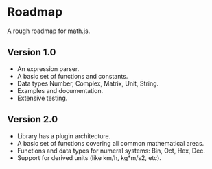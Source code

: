 # Roadmap

A rough roadmap for math.js.

## Version 1.0

- An expression parser.
- A basic set of functions and constants.
- Data types Number, Complex, Matrix, Unit, String.
- Examples and documentation.
- Extensive testing.

## Version 2.0

- Library has a plugin architecture.
- A basic set of functions covering all common mathematical areas.
- Functions and data types for numeral systems: Bin, Oct, Hex, Dec.
- Support for derived units (like km/h, kg*m/s2, etc).
